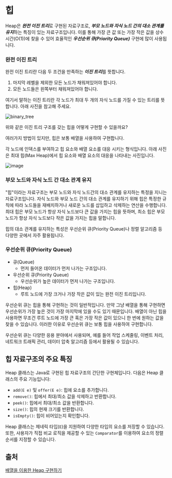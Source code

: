 # 힙

Heap은 ***완전 이진 트리***로 구현된 자료구조로, ***부모 노드와 자식 노드 간의 대소 관계를 유지***하는 특징이 있는 자료구조입니다. 이를 통해 가장 큰 값 또는 가장 작은 값을 상수 시간(O(1))에 찾을 수
있어 효율적인 ***우선순위 큐(Priority Queue)*** 구현에 많이 사용됩니다.

### 완전 이진 트리

완전 이진 트리란 다음 두 조건을 만족하는 ***이진 트리***를 뜻합니다.

1. 마지막 레벨을 제외한 모든 노드가 채워져있어야 합니다.
2. 모든 노드들은 왼쪽부터 채워져있어야 합니다.

여기서 말하는 이진 트리란 각 노드가 최대 두 개의 자식 노드를 가질 수 있는 트리를 뜻합니다. 아래 사진을 참고해 주세요.

![binary_tree](https://user-images.githubusercontent.com/50406129/230608390-7dd7d896-99eb-4ce0-ad56-3be359b92fe8.PNG)

위와 같은 이진 트리 구조를 갖는 힙을 어떻게 구현할 수 있을까요?

여러가지 방법이 있지만, 힙은 보통 배열을 사용하여 구현합니다.

각 노드에 인덱스를 부여하고 힙 요소와 배열 요소를 대응 시키는 형식입니다.
아래 사진은 최대 힙(Max Heap)에서 힙 요소와 배열 요소의 대응을 나타내는 사진입니다.

![image](https://user-images.githubusercontent.com/50406129/230613012-f6ff3e23-9a32-4388-a80c-2c64b2e957e0.png)

### 부모 노드와 자식 노드 간 대소 관계 유지

"힙"이라는 자료구조는 부모 노드와 자식 노드간의 대소 관계를 유지하는 특정을 지니는 자료구조입니다. 자식 노드와 부모 노드 간의 대소 관계를 유지하기 위해 힙은 특정한 규칙에 따라 노드들을 재배치하거나
새로운 노드를 삽입하고 삭제하는 연산을 수행합니다. 최대 힙은 부모 노드가 항상 자식 노드보다 큰 값을 가지는 힙을 뜻하며, 최소 힙은 부모 노드가 항상 자식 노드보다 작은 값을 가지는 힙을 말합니다.

힙의 대소 관계를 유지하는 특성은 우선순위 큐(Priority Queue)나 정렬 알고리즘 등 다양한 곳에서 자주 활용됩니다.

### 우선순위 큐(Priority Queue)

- 큐(Queue)
  - 먼저 들어온 데이터가 먼저 나가는 구조입니다.
- 우선순위 큐(Priority Queue)
  - 우선순위가 높은 데이터가 먼저 나가는 구조입니다.
- 힙(Heap)
  - 루트 노드에 가장 크거나 가장 작은 값이 있는 완전 이진 트리입니다.

우선순위 큐는 힙을 통해 구현하는 것이 일반적입니다. 만약 그냥 배열을 통해 구현하면 우선순위가 가장 높은 것이 가장 마지막에 있을 수도 있기 때문입니다.
배열이 아닌 힙을 사용하면 무조건 루트 노드에 가장 큰 혹은 가장 작은 값이 있으니 한 번에 원하는 값을 찾을 수 있습니다. 
이러한 이유로 우선순위 큐는 보통 힙을 사용하여 구현합니다.

우선순위 큐는 다양한 응용 분야에서 사용되며, 예를 들어 작업 스케줄링, 이벤트 처리, 네트워크 트래픽 관리, 데이터 압축 알고리즘 등에서 활용될 수 있습니다.

## 힙 자료구조의 주요 특징

Heap 클래스는 Java로 구현된 힙 자료구조의 간단한 구현체입니다. 다음은 Heap 클래스의 주요 기능입니다:

- `add(E e)` 및 `offer(E e)`: 힙에 요소를 추가합니다.
- `remove()`: 힙에서 최대/최소 값을 삭제하고 반환합니다.
- `peek()`: 힙에서 최대/최소 값을 반환합니다.
- `size()`: 힙의 현재 크기를 반환합니다.
- `isEmpty()`: 힙이 비어있는지 확인합니다.

Heap 클래스는 제네릭 타입(`E`)을 지원하여 다양한 타입의 요소를 저장할 수 있습니다. 또한, 사용자가 직접 비교 로직을 제공할 수 있는 `Comparator`를 이용하여 요소의 정렬 순서를 지정할 수
있습니다.

## 출처

[배열을 이용한 Heap 구현하기](https://st-lab.tistory.com/205)